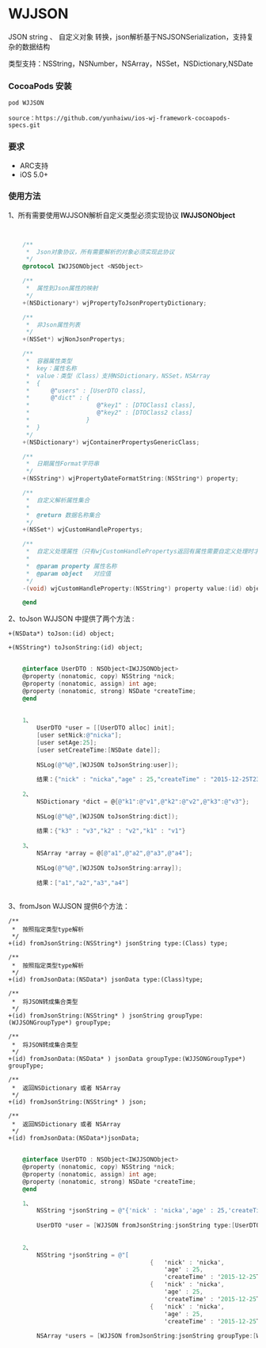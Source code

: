 # WJJSON 

 JSON string 、 自定义对象 转换，json解析基于NSJSONSerialization，支持复杂的数据结构
 
 类型支持：NSString，NSNumber，NSArray，NSSet，NSDictionary,NSDate

### CocoaPods 安装
    pod WJJSON

	source：https://github.com/yunhaiwu/ios-wj-framework-cocoapods-specs.git

### 要求
* ARC支持
* iOS 5.0+

### 使用方法

1、所有需要使用WJJSON解析自定义类型必须实现协议 	**IWJJSONObject**


```objective-c
	

    /**
     *  Json对象协议，所有需要解析的对象必须实现此协议
     */
    @protocol IWJJSONObject <NSObject>

    /**
     *  属性到Json属性的映射
     */
    +(NSDictionary*) wjPropertyToJsonPropertyDictionary;

    /**
     *  非Json属性列表
     */
    +(NSSet*) wjNonJsonPropertys;

    /**
     *  容器属性类型
     *  key：属性名称
     *  value：类型（Class）支持NSDictionary，NSSet，NSArray   
     *  {
     *      @"users" : [UserDTO class],
     *      @"dict" : {
     *                   @"key1" : [DTOClass1 class],
     *                   @"key2" : [DTOClass2 class]
     *                }
     *  }
     */
    +(NSDictionary*) wjContainerPropertysGenericClass;

    /**
     *  日期属性Format字符串
     */
    +(NSString*) wjPropertyDateFormatString:(NSString*) property;

    /**
     *  自定义解析属性集合
     *
     *  @return 数据名称集合
     */
    +(NSSet*) wjCustomHandlePropertys;

    /**
     *  自定义处理属性（只有wjCustomHandlePropertys返回有属性需要自定义处理时才触发）
     *
     *  @param property 属性名称
     *  @param object   对应值
     */
    -(void) wjCustomHandleProperty:(NSString*) property value:(id) object;

    @end
```

2、toJson WJJSON 中提供了两个方法 :

	+(NSData*) toJson:(id) object;

	+(NSString*) toJsonString:(id) object;


```objective-c
	
	@interface UserDTO : NSObject<IWJJSONObject>
	@property (nonatomic, copy) NSString *nick;
	@property (nonatomic, assign) int age;
	@property (nonatomic, strong) NSDate *createTime;
	@end
	
	
	1、
		UserDTO *user = [[UserDTO alloc] init];
		[user setNick:@"nicka"];
		[user setAge:25];
		[user setCreateTime:[NSDate date]];
		
		NSLog(@"%@",[WJJSON toJsonString:user]);
	
		结果：{"nick" : "nicka","age" : 25,"createTime" : "2015-12-25T23:14:06+0800"}
		
	2、
		NSDictionary *dict = @{@"k1":@"v1",@"k2":@"v2",@"k3":@"v3"};
		
		NSLog(@"%@",[WJJSON toJsonString:dict]);
		
		结果：{"k3" : "v3","k2" : "v2","k1" : "v1"}
		
	3、
		NSArray *array = @[@"a1",@"a2",@"a3",@"a4"];
		
		NSLog(@"%@",[WJJSON toJsonString:array]);
		
		结果：["a1","a2","a3","a4"]
		
```


3、fromJson WJJSON 提供6个方法：

	/**
	 *  按照指定类型type解析
	 */
	+(id) fromJsonString:(NSString*) jsonString type:(Class) type;
	
	/**
	 *  按照指定类型type解析
	 */
	+(id) fromJsonData:(NSData*) jsonData type:(Class)type;
	
	/**
	 *  将JSON转成集合类型
	 */
	+(id) fromJsonString:(NSString* ) jsonString groupType:(WJJSONGroupType*) groupType;

	/**
	 *  将JSON转成集合类型
	 */
	+(id) fromJsonData:(NSData* ) jsonData groupType:(WJJSONGroupType*) groupType;

	/**
	 *  返回NSDictionary 或者 NSArray
	 */
	+(id) fromJsonString:(NSString* ) json;
	
	/**
	 *  返回NSDictionary 或者 NSArray
	 */
	+(id) fromJsonData:(NSData*)jsonData;

```objective-c
	
	@interface UserDTO : NSObject<IWJJSONObject>
	@property (nonatomic, copy) NSString *nick;
	@property (nonatomic, assign) int age;
	@property (nonatomic, strong) NSDate *createTime;
	@end

	1、
		NSString *jsonString = @"{'nick' : 'nicka','age' : 25,'createTime' : '2015-12-25T23:14:06+0800'}";
		
		UserDTO *user = [WJJSON fromJsonString:jsonString type:[UserDTO class]];
	
		
	2、
		NSString *jsonString = @"[
										{	'nick' : 'nicka',
											'age' : 25,
											'createTime' : '2015-12-25T23:14:06+0800'},
										{	'nick' : 'nicka',
											'age' : 25,
											'createTime' : '2015-12-25T23:14:06+0800'},
										{	'nick' : 'nicka',
											'age' : 25,
											'createTime' : '2015-12-25T23:14:06+0800'}]";
		
		NSArray *users = [WJJSON fromJsonString:jsonString groupType:[WJJSONGroupType createCollectionClass:[NSArray class] elementClass:[UserDTO class]]];
		
		
```
